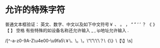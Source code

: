 # 允许的特殊字符
普通文本框验证：
    英文、数字、中文以及如下中文符号￥ 、 。 ， “ ” ‘ ’ ？ 《 》 【 】 空格
有些特殊的如设备名称还允许输入 _ , ip地址允许输入 .


/[^\-a-z0-9A-Z\u4e00-\u9fa5\￥\、\。\，\“\”\‘\’\？\《\》\【\】\s]




